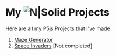 
# My ![N|Solid](https://p5js.org/assets/img/p5js.svg) Projects
Here are all my P5js Projects that I've made

1. [Maze Generator](https://islamnegm.github.io/P5js-Projects/MazeGenerator)
2. [Space Invaders](https://islamnegm.github.io/P5js-Projects/SpaceInvadersChallenge/) [Not completed]
